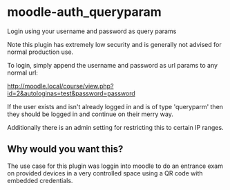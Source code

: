 # moodle-auth_queryparam

Login using your username and password as query params

Note this plugin has extremely low security and is generally not advised for
normal production use.

To login, simply append the username and password as url params to any normal url:

http://moodle.local/course/view.php?id=2&autologinas=test&password=password

If the user exists and isn't already logged in and is of type 'queryparm' then
they should be logged in and continue on their merry way.

Additionally there is an admin setting for restricting this to certain IP ranges.

## Why would you want this?

The use case for this plugin was loggin into moodle to do an entrance exam on
provided devices in a very controlled space using a QR code with embedded credentials.
